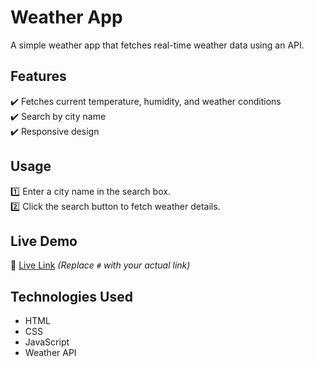 
# Weather App  
A simple weather app that fetches real-time weather data using an API.  

## Features  
✔️ Fetches current temperature, humidity, and weather conditions  
✔️ Search by city name  
✔️ Responsive design  

## Usage  
1️⃣ Enter a city name in the search box.  
2️⃣ Click the search button to fetch weather details.  

## Live Demo  
🔗 [Live Link](#) *(Replace `#` with your actual link)*  

## Technologies Used  
- HTML  
- CSS  
- JavaScript  
- Weather API
